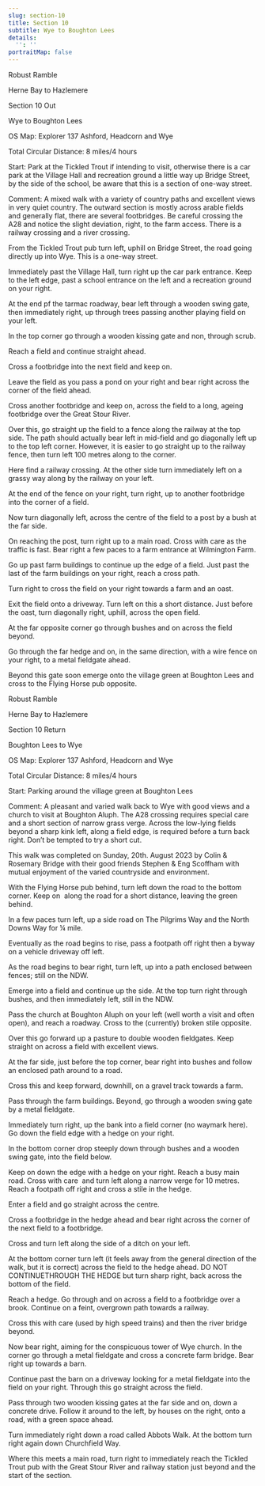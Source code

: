 ```yaml
---
slug: section-10
title: Section 10
subtitle: Wye to Boughton Lees
details:
  '': ''
portraitMap: false
---
```

Robust Ramble

Herne Bay to Hazlemere

Section 10 Out

Wye to Boughton Lees

OS Map: Explorer 137 Ashford, Headcorn and Wye

Total Circular Distance: 8 miles/4 hours

Start: Park at the Tickled Trout if intending to visit, otherwise there is a car park at the Village Hall and recreation ground a little way up Bridge Street, by the side of the school, be aware that this is a section of one-way street.

Comment: A mixed walk with a variety of country paths and excellent views in very quiet country. The outward section is mostly across arable fields and generally flat, there are several footbridges. Be careful crossing the A28 and notice the slight deviation, right, to the farm access. There is a railway crossing and a river crossing.

From the Tickled Trout pub turn left, uphill on Bridge Street, the road going directly up into Wye. This is a one-way street.

Immediately past the Village Hall, turn right up the car park entrance. Keep to the left edge, past a school entrance on the left and a recreation ground on your right.

At the end pf the tarmac roadway, bear left through a wooden swing gate, then immediately right, up through trees passing another playing field on your left.

In the top corner go through a wooden kissing gate and non, through scrub.

Reach a field and continue straight ahead.

Cross a footbridge into the next field and keep on.

Leave the field as you pass a pond on your right and bear right across the corner of the field ahead.

Cross another footbridge and keep on, across the field to a long, ageing footbridge over the Great Stour River.

Over this, go straight up the field to a fence along the railway at the top side. The path should actually bear left in mid-field and go diagonally left up to the top left corner. However, it is easier to go straight up to the railway fence, then turn left 100 metres along to the corner.

Here find a railway crossing. At the other side turn immediately left on a grassy way along by the railway on your left.

At the end of the fence on your right, turn right, up to another footbridge into the corner of a field.

Now turn diagonally left, across the centre of the field to a post by a bush at the far side.

On reaching the post, turn right up to a main road. Cross with care as the traffic is fast. Bear right a few paces to a farm entrance at Wilmington Farm.

Go up past farm buildings to continue up the edge of a field. Just past the last of the farm buildings on your right, reach a cross path.

Turn right to cross the field on your right towards a farm and an oast.

Exit the field onto a driveway. Turn left on this a short distance. Just before the oast, turn diagonally right, uphill, across the open field.

At the far opposite corner go through bushes and on across the field beyond.

Go through the far hedge and on, in the same direction, with a wire fence on your right, to a metal fieldgate ahead.

Beyond this gate soon emerge onto the village green at Boughton Lees and cross to the Flying Horse pub opposite.

Robust Ramble

Herne Bay to Hazlemere

Section 10 Return

Boughton Lees to Wye

OS Map: Explorer 137 Ashford, Headcorn and Wye

Total Circular Distance: 8 miles/4 hours

Start: Parking around the village green at Boughton Lees

Comment: A pleasant and varied walk back to Wye with good views and a church to visit at Boughton Aluph. The A28 crossing requires special care and a short section of narrow grass verge. Across the low-lying fields beyond a sharp kink left, along a field edge, is required before a turn back right. Don’t be tempted to try a short cut.

This walk was completed on Sunday, 20th. August 2023 by Colin & Rosemary Bridge with their good friends Stephen & Eng Scoffham with mutual enjoyment of the varied countryside and environment.

With the Flying Horse pub behind, turn left down the road to the bottom corner. Keep on  along the road for a short distance, leaving the green behind.

In a few paces turn left, up a side road on The Pilgrims Way and the North Downs Way for ¼ mile.

Eventually as the road begins to rise, pass a footpath off right then a byway on a vehicle driveway off left.

As the road begins to bear right, turn left, up into a path enclosed between fences; still on the NDW.

Emerge into a field and continue up the side. At the top turn right through bushes, and then immediately left, still in the NDW.

Pass the church at Boughton Aluph on your left (well worth a visit and often open), and reach a roadway. Cross to the (currently) broken stile opposite.

Over this go forward up a pasture to double wooden fieldgates. Keep straight on across a field with excellent views.

At the far side, just before the top corner, bear right into bushes and follow an enclosed path around to a road.

Cross this and keep forward, downhill, on a gravel track towards a farm.

Pass through the farm buildings. Beyond, go through a wooden swing gate by a metal fieldgate.

Immediately turn right, up the bank into a field corner (no waymark here). Go down the field edge with a hedge on your right.

In the bottom corner drop steeply down through bushes and a wooden swing gate, into the field below.

Keep on down the edge with a hedge on your right. Reach a busy main road. Cross with care  and turn left along a narrow verge for 10 metres. Reach a footpath off right and cross a stile in the hedge.

Enter a field and go straight across the centre.

Cross a footbridge in the hedge ahead and bear right across the corner of the next field to a footbridge.

Cross and turn left along the side of a ditch on your left.

At the bottom corner turn left (it feels away from the general direction of the walk, but it is correct) across the field to the hedge ahead. DO NOT CONTINUETHROUGH THE HEDGE but turn sharp right, back across the bottom of the field.

Reach a hedge. Go through and on across a field to a footbridge over a brook. Continue on a feint, overgrown path towards a railway.

Cross this with care (used by high speed trains) and then the river bridge beyond.

Now bear right, aiming for the conspicuous tower of Wye church. In the corner go through a metal fieldgate and cross a concrete farm bridge. Bear right up towards a barn.

Continue past the barn on a driveway looking for a metal fieldgate into the field on your right. Through this go straight across the field.

Pass through two wooden kissing gates at the far side and on, down a concrete drive. Follow it around to the left, by houses on the right, onto a road, with a green space ahead.

Turn immediately right down a road called Abbots Walk. At the bottom turn right again down Churchfield Way.

Where this meets a main road, turn right to immediately reach the Tickled Trout pub with the Great Stour River and railway station just beyond and the start of the section.
